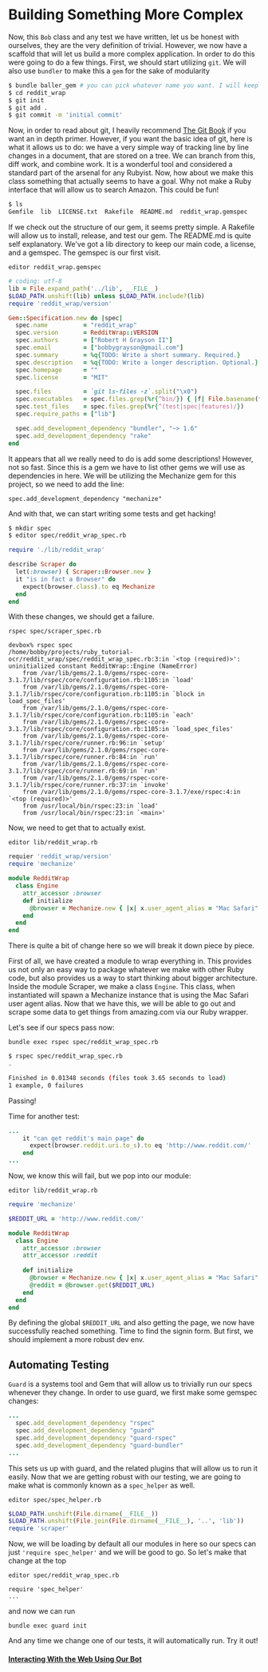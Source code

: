 # Building Something More Complex

Now, this `Bob` class and any test we have written, let us be honest with ourselves, they are the
very definition of trivial. However, we now have a scaffold that will let us build a more complex
application. In order to do this were going to do a few things. First, we should start utilizing
`git`. We will also use `bundler` to make this a `gem` for the sake of modularity

~~~BASH
$ bundle baller_gem # you can pick whatever name you want. I will keep using reddit_wrap
$ cd reddit_wrap
$ git init
$ git add .
$ git commit -m 'initial commit'
~~~

Now, in order to read about git, I heavily recommend [The Git Book](http://www.gitbook.com) if you want an in
depth primer. However, if you want the basic idea of git, here is what it allows us to do:
we have a very simple way of tracking line by line changes in a document, that are stored on a
tree. We can branch from this, diff work, and combine work. It is a wonderful tool and considered
a standard part of the arsenal for any Rubyist. Now, how about we make this class something
that actually seems to have a goal. Why not make a Ruby interface that will allow us to search
Amazon. This could be fun!

~~~BASH
$ ls
Gemfile  lib  LICENSE.txt  Rakefile  README.md	reddit_wrap.gemspec
~~~

If we check out the structure of our gem, it seems pretty simple. A Rakefile will allow us to install, release, and test our gem. 
The README.md is quite self explanatory. We've got a lib directory to keep our main code, a license, and a gemspec. The gemspec
is our first visit.

`editor reddit_wrap.gemspec`

```RUBY
# coding: utf-8
lib = File.expand_path('../lib', __FILE__)
$LOAD_PATH.unshift(lib) unless $LOAD_PATH.include?(lib)
require 'reddit_wrap/version'

Gem::Specification.new do |spec|
  spec.name          = "reddit_wrap"
  spec.version       = RedditWrap::VERSION
  spec.authors       = ["Robert H Grayson II"]
  spec.email         = ["bobbygrayson@gmail.com"]
  spec.summary       = %q{TODO: Write a short summary. Required.}
  spec.description   = %q{TODO: Write a longer description. Optional.}
  spec.homepage      = ""
  spec.license       = "MIT"

  spec.files         = `git ls-files -z`.split("\x0")
  spec.executables   = spec.files.grep(%r{^bin/}) { |f| File.basename(f) }
  spec.test_files    = spec.files.grep(%r{^(test|spec|features)/})
  spec.require_paths = ["lib"]

  spec.add_development_dependency "bundler", "~> 1.6"
  spec.add_development_dependency "rake"
end
```

It appears that all we really need to do is add some descriptions! However, not so fast. Since this is a gem we have to list
other gems we will use as dependencies in here. We will be utilizing the Mechanize gem for this project, so we need to add the line:

`spec.add_development_dependency "mechanize"`

And with that, we can start writing some tests and get hacking!

```BASH
$ mkdir spec
$ editor spec/reddit_wrap_spec.rb
```

~~~RUBY
require './lib/reddit_wrap'

describe Scraper do
  let(:browser) { Scraper::Browser.new }
  it "is in fact a Browser" do
    expect(browser.class).to eq Mechanize
  end
end
~~~

With these changes, we should get a failure.

`rspec spec/scraper_spec.rb`

~~~
devbox% rspec spec 
/home/bobby/projects/ruby_tutorial-ocr/reddit_wrap/spec/reddit_wrap_spec.rb:3:in `<top (required)>': uninitialized constant RedditWrap::Engine (NameError)
	from /var/lib/gems/2.1.0/gems/rspec-core-3.1.7/lib/rspec/core/configuration.rb:1105:in `load'
	from /var/lib/gems/2.1.0/gems/rspec-core-3.1.7/lib/rspec/core/configuration.rb:1105:in `block in load_spec_files'
	from /var/lib/gems/2.1.0/gems/rspec-core-3.1.7/lib/rspec/core/configuration.rb:1105:in `each'
	from /var/lib/gems/2.1.0/gems/rspec-core-3.1.7/lib/rspec/core/configuration.rb:1105:in `load_spec_files'
	from /var/lib/gems/2.1.0/gems/rspec-core-3.1.7/lib/rspec/core/runner.rb:96:in `setup'
	from /var/lib/gems/2.1.0/gems/rspec-core-3.1.7/lib/rspec/core/runner.rb:84:in `run'
	from /var/lib/gems/2.1.0/gems/rspec-core-3.1.7/lib/rspec/core/runner.rb:69:in `run'
	from /var/lib/gems/2.1.0/gems/rspec-core-3.1.7/lib/rspec/core/runner.rb:37:in `invoke'
	from /var/lib/gems/2.1.0/gems/rspec-core-3.1.7/exe/rspec:4:in `<top (required)>'
	from /usr/local/bin/rspec:23:in `load'
	from /usr/local/bin/rspec:23:in `<main>'

~~~

Now, we need to get that to actually exist.

`editor lib/reddit_wrap.rb`

~~~RUBY
requier 'reddit_wrap/version'
require 'mechanize'

module RedditWrap 
  class Engine 
    attr_accessor :browser
    def initialize
      @browser = Mechanize.new { |x| x.user_agent_alias = "Mac Safari" }
    end
  end
end

~~~
There is quite a bit of change here so we will break it down piece by piece.

First of all, we have created a module to wrap everything in. This provides
us not only an easy way to package whatever we make with other Ruby code,
but also provides us a way to start thinking about bigger architecture.
Inside the module Scraper, we make a class `Engine`. This class, when instantiated will spawn
a Mechanize instance that is using the Mac Safari user agent alias. Now that we have this, we
will be able to go out and scrape some data to get things from amazing.com via our Ruby wrapper.

Let's see if our specs pass now:

`bundle exec rspec spec/reddit_wrap_spec.rb`

```BASH
$ rspec spec/reddit_wrap_spec.rb 
.

Finished in 0.01348 seconds (files took 3.65 seconds to load)
1 example, 0 failures

```
Passing!

Time for another test:

~~~RUBY
...
    it "can get reddit's main page" do
      expect(browser.reddit.uri.to_s).to eq 'http://www.reddit.com/'
    end
...
~~~

Now, we know this will fail, but we pop into our module:

`editor lib/reddit_wrap.rb`

~~~RUBY
require 'mechanize'

$REDDIT_URL = 'http://www.reddit.com/'

module RedditWrap 
  class Engine 
    attr_accessor :browser
    attr_accessor :reddit
    
    def initialize
      @browser = Mechanize.new { |x| x.user_agent_alias = "Mac Safari" }
      @reddit = @browser.get($REDDIT_URL)
    end
  end
end

~~~

By defining the global `$REDDIT_URL` and also getting the page, we now have successfully reached
something. Time to find the signin form. But first, we should implement a more robust dev env.

## Automating Testing
`Guard` is a systems tool and Gem that will allow us to trivially run our specs whenever they change. In order to use guard,
we first make some gemspec changes:

~~~RUBY
...
  spec.add_development_dependency "rspec"
  spec.add_development_dependency "guard"
  spec.add_development_dependency "guard-rspec"
  spec.add_development_dependency "guard-bundler"
...
~~~

This sets us up with guard, and the related plugins that will allow us to run it easily. Now that we are getting robust with
our testing, we are going to make what is commonly known as a `spec_helper` as well.

`editor spec/spec_helper.rb`

~~~RUBY
$LOAD_PATH.unshift(File.dirname(__FILE__))
$LOAD_PATH.unshift(File.join(File.dirname(__FILE__), '..', 'lib'))
require 'scraper'
~~~

Now, we will be loading by default all our modules in here so our specs can just `'require spec_helper'` and we will be good
to go. So let's make that change at the top

`editor spec/reddit_wrap_spec.rb`

~~~
require 'spec_helper'
...
~~~

and now we can run

`bundle exec guard init`

And any time we change one of our tests, it will automatically run. Try it out!

#### [Interacting With the Web Using Our Bot](/introduction/ruby_applied/bot_two.md)
